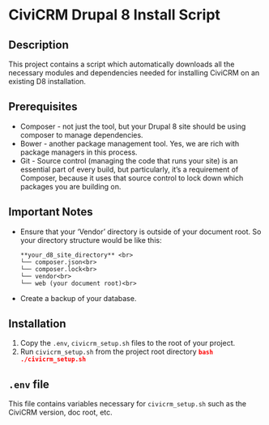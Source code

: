 # CiviCRM Drupal 8 Install Script

## Description
This project contains a script which automatically downloads all the necessary modules and dependencies needed for installing CiviCRM on an existing D8 installation.

## Prerequisites
- Composer - not just the tool, but your Drupal 8 site should be using composer to manage dependencies.
- Bower - another package management tool. Yes, we are rich with package managers in this process.
- Git - Source control (managing the code that runs your site) is an essential part of every build, but particularly, it’s a requirement of Composer, because it uses that source control to lock down which packages you are building on.

## Important Notes
- Ensure that your ‘Vendor’ directory is outside of your document root. So your directory structure would be like this:

      **your_d8_site_directory** <br>
      └── composer.json<br>
      └── composer.lock<br>
      └── vendor<br>
      └── web (your document root)<br>
- Create a backup of your database.

## Installation
1. Copy the `.env`, `civicrm_setup.sh` files to the root of your project.
2. Run `civicrm_setup.sh` from the project root directory <span style="color:red">**`bash ./civicrm_setup.sh`**</span>

## `.env` file
This file contains variables necessary for `civicrm_setup.sh` such as the CiviCRM version, doc root, etc.
